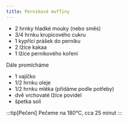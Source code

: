 ```yaml
---
title: Perníkové muffiny
---
```


- 2 hrnky hladké mouky (nebo směs)
- 3/4 hrnku krupicového cukru
- 1 kypřící prášek do perníku
- 2 lžíce kakaa
- 1 lžíce perníkového koření

Dále promícháme

- 1 vajíčko
- 1/2 hrnku oleje
- 1/2 hrnku mléka (přídáme podle potřeby)
- dvě vrchovaté lžíce povidel
- špetka soli

:::tip[Pečení]
Pečeme na 180°C, cca 25 minut
:::
